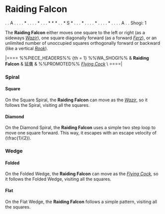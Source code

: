 # Raiding Falcon

<div class = "movement">
. . A . . 
. . * . . 
. . * . . 
. * * * . 
. * S * . 
. . * . . 
. . * . . 
. . * . . 
. . A . . 
Shogi: 1
</div>

The **Raiding Falcon** either moves one square to the left or right
(as a sideways [*Wazir*](wazir.html)), one square diagonally
forward (as a forward [*Ferz*](ferz.html)), or an unlimited
number of unoccupied squares orthogonally forward or backward
(like a vertical [*Rook*](rook.html)).

|====
%%PIECE_HEADERS%%
  {th = 1}  %%WA_SHOGI%%
&           **Raiding Falcon** & &#x5EF6;&#x9DF9;
&           %%PROMOTED%% [*Flying Cock*](flying_cock.html) \\
====|

### Spiral

#### Square

On the Square Spiral, the **Raiding Falcon** can move as the
[*Wazir*](wazir.html), so it follows the Spiral, visiting all the squares.

#### Diamond

On the Diamond Spiral, the **Raiding Falcon** uses a simple two step loop
to move one square forward. This way, it escapes with an escape
velocity of \(\frac{1}{2}\).

### Wedge

#### Folded

On the Folded Wedge, the **Raiding Falcon** can move as the
[*Flying Cock*](flying_cock.html),
so it follows the Folded Wedge, visiting all the squares.

#### Flat

On the Flat Wedge, the **Raiding Falcon** follows a simple pattern,
visiting all the squares.
